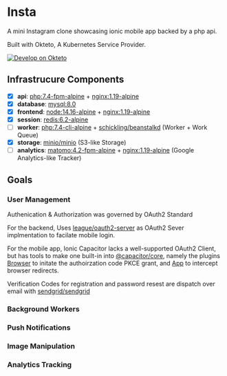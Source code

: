 # Insta
A mini Instagram clone showcasing ionic mobile app backed by a php api.

Built with Okteto, A Kubernetes Service Provider.

[![Develop on Okteto](https://okteto.com/develop-okteto.svg)](https://cloud.okteto.com/deploy)

## Infrastrucure Components
 - [x] **api**: [php:7.4-fpm-alpine](https://hub.docker.com/_/php) + [nginx:1.19-alpine](https://hub.docker.com/_/nginx) 
 - [x] **database**: [mysql:8.0](https://hub.docker.com/_/mysql)
 - [x] **frontend**: [node:14.16-alpine](https://hub.docker.com/_/node) + [nginx:1.19-alpine](https://hub.docker.com/_/nginx)
 - [x] **session**: [redis:6.2-alpine](https://hub.docker.com/_/redis)
 - [ ] **worker**: [php:7.4-cli-alpine](https://hub.docker.com/_/php) + [schickling/beanstalkd](https://hub.docker.com/r/schickling/beanstalkd) (Worker + Work Queue)
 - [x] **storage**: [minio/minio](https://hub.docker.com/r/minio/minio) (S3-like Storage)
 - [ ] **analytics**: [matomo:4.2-fpm-alpine](https://hub.docker.com/_/matomo) + [nginx:1.19-alpine](https://hub.docker.com/_/nginx) (Google Analytics-like Tracker)

## Goals
### User Management

Authenication & Authorization was governed by OAuth2 Standard

For the backend, Uses [league/oauth2-server](https://oauth2.thephpleague.com/) as OAuth2 Sever implmentation to facilate mobile login. 

For the mobile app, Ionic Capacitor lacks a well-supported OAuth2 Client, but has tools to make one built-in into [@capacitor/core](https://capacitorjs.com/docs/v3), namely the plugins [Browser](https://capacitorjs.com/docs/apis/browser) to initate the authoirzation code PKCE grant, and [App](https://capacitorjs.com/docs/apis/app) to intercept browser redirects.

Verification Codes for registration and password resest are dispatch over email with [sendgrid/sendgrid](https://github.com/sendgrid/sendgrid-php)

### Background Workers



### Push Notifications



### Image Manipulation



### Analytics Tracking


